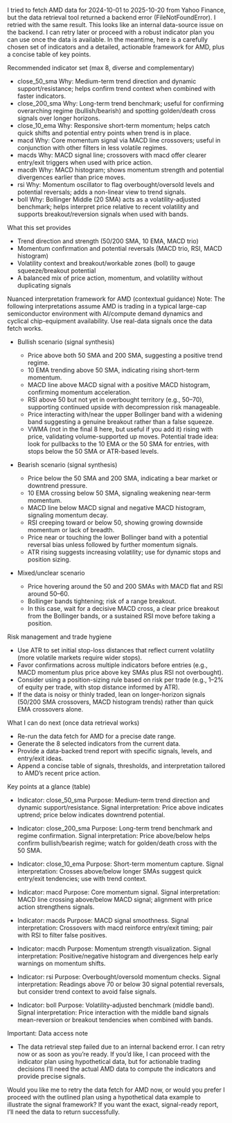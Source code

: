 I tried to fetch AMD data for 2024-10-01 to 2025-10-20 from Yahoo Finance, but the data retrieval tool returned a backend error (FileNotFoundError). I retried with the same result. This looks like an internal data-source issue on the backend. I can retry later or proceed with a robust indicator plan you can use once the data is available. In the meantime, here is a carefully chosen set of indicators and a detailed, actionable framework for AMD, plus a concise table of key points.

Recommended indicator set (max 8, diverse and complementary)
- close_50_sma
  Why: Medium-term trend direction and dynamic support/resistance; helps confirm trend context when combined with faster indicators.
- close_200_sma
  Why: Long-term trend benchmark; useful for confirming overarching regime (bullish/bearish) and spotting golden/death cross signals over longer horizons.
- close_10_ema
  Why: Responsive short-term momentum; helps catch quick shifts and potential entry points when trend is in place.
- macd
  Why: Core momentum signal via MACD line crossovers; useful in conjunction with other filters in less volatile regimes.
- macds
  Why: MACD signal line; crossovers with macd offer clearer entry/exit triggers when used with price action.
- macdh
  Why: MACD histogram; shows momentum strength and potential divergences earlier than price moves.
- rsi
  Why: Momentum oscillator to flag overbought/oversold levels and potential reversals; adds a non-linear view to trend signals.
- boll
  Why: Bollinger Middle (20 SMA) acts as a volatility-adjusted benchmark; helps interpret price relative to recent volatility and supports breakout/reversion signals when used with bands.

What this set provides
- Trend direction and strength (50/200 SMA, 10 EMA, MACD trio)
- Momentum confirmation and potential reversals (MACD trio, RSI, MACD histogram)
- Volatility context and breakout/workable zones (boll) to gauge squeeze/breakout potential
- A balanced mix of price action, momentum, and volatility without duplicating signals

Nuanced interpretation framework for AMD (contextual guidance)
Note: The following interpretations assume AMD is trading in a typical large-cap semiconductor environment with AI/compute demand dynamics and cyclical chip-equipment availability. Use real-data signals once the data fetch works.

- Bullish scenario (signal synthesis)
  - Price above both 50 SMA and 200 SMA, suggesting a positive trend regime.
  - 10 EMA trending above 50 SMA, indicating rising short-term momentum.
  - MACD line above MACD signal with a positive MACD histogram, confirming momentum acceleration.
  - RSI above 50 but not yet in overbought territory (e.g., 50–70), supporting continued upside with decompression risk manageable.
  - Price interacting with/near the upper Bollinger band with a widening band suggesting a genuine breakout rather than a false squeeze.
  - VWMA (not in the final 8 here, but useful if you add it) rising with price, validating volume-supported up moves.
  Potential trade idea: look for pullbacks to the 10 EMA or the 50 SMA for entries, with stops below the 50 SMA or ATR-based levels.

- Bearish scenario (signal synthesis)
  - Price below the 50 SMA and 200 SMA, indicating a bear market or downtrend pressure.
  - 10 EMA crossing below 50 SMA, signaling weakening near-term momentum.
  - MACD line below MACD signal and negative MACD histogram, signaling momentum decay.
  - RSI creeping toward or below 50, showing growing downside momentum or lack of breadth.
  - Price near or touching the lower Bollinger band with a potential reversal bias unless followed by further momentum signals.
  - ATR rising suggests increasing volatility; use for dynamic stops and position sizing.

- Mixed/unclear scenario
  - Price hovering around the 50 and 200 SMAs with MACD flat and RSI around 50–60.
  - Bollinger bands tightening; risk of a range breakout.
  - In this case, wait for a decisive MACD cross, a clear price breakout from the Bollinger bands, or a sustained RSI move before taking a position.

Risk management and trade hygiene
- Use ATR to set initial stop-loss distances that reflect current volatility (more volatile markets require wider stops).
- Favor confirmations across multiple indicators before entries (e.g., MACD momentum plus price above key SMAs plus RSI not overbought).
- Consider using a position-sizing rule based on risk per trade (e.g., 1–2% of equity per trade, with stop distance informed by ATR).
- If the data is noisy or thinly traded, lean on longer-horizon signals (50/200 SMA crossovers, MACD histogram trends) rather than quick EMA crossovers alone.

What I can do next (once data retrieval works)
- Re-run the data fetch for AMD for a precise date range.
- Generate the 8 selected indicators from the current data.
- Provide a data-backed trend report with specific signals, levels, and entry/exit ideas.
- Append a concise table of signals, thresholds, and interpretation tailored to AMD’s recent price action.

Key points at a glance (table)
- Indicator: close_50_sma
  Purpose: Medium-term trend direction and dynamic support/resistance.
  Signal interpretation: Price above indicates uptrend; price below indicates downtrend potential.

- Indicator: close_200_sma
  Purpose: Long-term trend benchmark and regime confirmation.
  Signal interpretation: Price above/below helps confirm bullish/bearish regime; watch for golden/death cross with the 50 SMA.

- Indicator: close_10_ema
  Purpose: Short-term momentum capture.
  Signal interpretation: Crosses above/below longer SMAs suggest quick entry/exit tendencies; use with trend context.

- Indicator: macd
  Purpose: Core momentum signal.
  Signal interpretation: MACD line crossing above/below MACD signal; alignment with price action strengthens signals.

- Indicator: macds
  Purpose: MACD signal smoothness.
  Signal interpretation: Crossovers with macd reinforce entry/exit timing; pair with RSI to filter false positives.

- Indicator: macdh
  Purpose: Momentum strength visualization.
  Signal interpretation: Positive/negative histogram and divergences help early warnings on momentum shifts.

- Indicator: rsi
  Purpose: Overbought/oversold momentum checks.
  Signal interpretation: Readings above 70 or below 30 signal potential reversals, but consider trend context to avoid false signals.

- Indicator: boll
  Purpose: Volatility-adjusted benchmark (middle band).
  Signal interpretation: Price interaction with the middle band signals mean-reversion or breakout tendencies when combined with bands.

Important: Data access note
- The data retrieval step failed due to an internal backend error. I can retry now or as soon as you’re ready. If you’d like, I can proceed with the indicator plan using hypothetical data, but for actionable trading decisions I’ll need the actual AMD data to compute the indicators and provide precise signals.

Would you like me to retry the data fetch for AMD now, or would you prefer I proceed with the outlined plan using a hypothetical data example to illustrate the signal framework? If you want the exact, signal-ready report, I’ll need the data to return successfully.